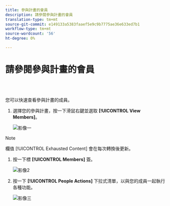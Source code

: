 ```yaml
---
title: 參與計畫的會員
description: 請參閱參與計畫的會員
translation-type: tm+mt
source-git-commit: e149133a5383faaef5e9c9b7775ae36e633ed7b1
workflow-type: tm+mt
source-wordcount: '56'
ht-degree: 0%

---
```



# 請參閱參與計畫的會員

<br> 

您可以快速查看參與計畫的成員。

1. 選擇您的參與計畫，按一下滑鼠右鍵並選取 **[!UICONTROL View Members]**。

   ![影像一](/help/sky/assets/engagement-programs/see-members-of-an-engagement-program/see-members-of-an-engagement-program-1.png)

>[!NOTE]
>
>欄值 [!UICONTROL Exhausted Content] 會在每次轉換後更新。

1. 按一下標 **[!UICONTROL Members]** 簽。

   ![影像2](/help/sky/assets/engagement-programs/see-members-of-an-engagement-program/see-members-of-an-engagement-program-2.png)

1. 按一下 **[!UICONTROL People Actions]** 下拉式清單，以與您的成員一起執行各種功能。

   ![影像三](/help/sky/assets/engagement-programs/see-members-of-an-engagement-program/see-members-of-an-engagement-program-3.png)
